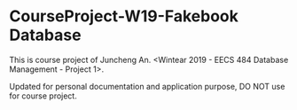# CourseProject-W19-Fakebook Database  

This is course project of Juncheng An. <Wintear 2019 - EECS 484 Database Management - Project 1>. 
  
Updated for personal documentation and application purpose, DO NOT use for course project.  
